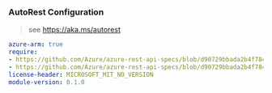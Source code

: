 ### AutoRest Configuration

> see https://aka.ms/autorest

``` yaml
azure-arm: true
require:
- https://github.com/Azure/azure-rest-api-specs/blob/d90729bbada2b4f784f2737ab4b4e39693a7aab8/specification/mixedreality/resource-manager/readme.md
- https://github.com/Azure/azure-rest-api-specs/blob/d90729bbada2b4f784f2737ab4b4e39693a7aab8/specification/mixedreality/resource-manager/readme.go.md
license-header: MICROSOFT_MIT_NO_VERSION
module-version: 0.1.0

```